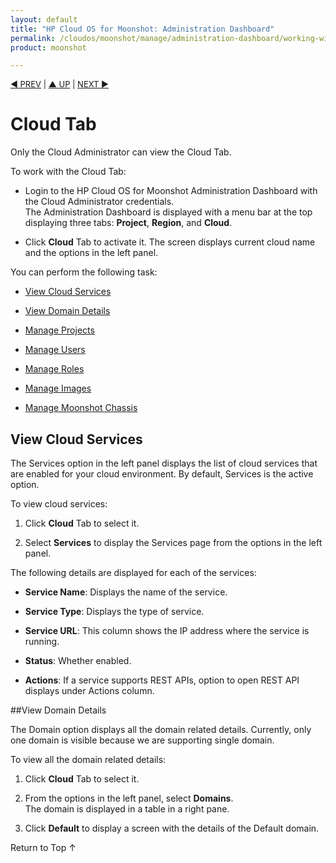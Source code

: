 ```yaml
---
layout: default
title: "HP Cloud OS for Moonshot: Administration Dashboard"
permalink: /cloudos/moonshot/manage/administration-dashboard/working-with-cloud-tab/
product: moonshot

---
```


<script>

function PageRefresh {
onLoad="window.refresh"
}

PageRefresh();

</script>

<p style="font-size: small;"> <a href="/cloudos/moonshot/manage/administration-dashboard/tasks-by-role/">&#9664; PREV</a> | <a href="/cloudos/moonshot/manage/administration-dashboard/tasks-by-role/">&#9650; UP</a> | <a href="/cloudos/moonshot/manage/administration-dashboard/cloud-projects/">NEXT &#9654; </p></a>

# Cloud Tab #

Only the Cloud Administrator can view the Cloud Tab.

To work with the Cloud Tab:

* Login to the HP Cloud OS for Moonshot Administration Dashboard with the Cloud Administrator credentials. <br>The Administration Dashboard is displayed with a menu bar at the top displaying three tabs: **Project**, **Region**, and **Cloud**.

* Click **Cloud** Tab to activate it. The screen displays current cloud name and the options in the left panel.

You can perform the following task:

* <a href="#View Cloud Services">View Cloud Services</a>

*  <a href="#View Domain Details">View Domain Details</a>

*  [Manage Projects](/cloudos/moonshot/manage/administration-dashboard/cloud-projects/)

*  [Manage Users](/cloudos/moonshot/manage/administration-dashboard/cloud-users/)

*  [Manage Roles](/cloudos/moonshot/manage/administration-dashboard/cloud-roles/)

*  [Manage Images](/cloudos/moonshot/manage/administration-dashboard/cloud-images/)

* [Manage Moonshot Chassis](/cloudos/moonshot/manage/administration-dashboard/manage-moonshot-chasssis-tab/)
 


## View Cloud Services <a name= "View Cloud Services"></a>

The Services option in the left panel displays the list of cloud services that are enabled for your cloud environment. By default, Services is the active option.

To view cloud services:

1. Click **Cloud** Tab to select it.

2. Select **Services** to display the Services page from the options in the left panel.

The following details are displayed for each of the services:

* **Service Name**: Displays the name of the service.

* **Service Type**: Displays the type of service.

* **Service URL**: This column shows the IP address where the service is running.

* **Status**: Whether enabled. 

* **Actions**: If a service supports REST APIs, option to open REST API displays under Actions column.


##View Domain Details <a name= "View Domain Details"></a> 

The Domain option displays all the domain related details. Currently, only one domain is visible because we are supporting single domain. 

To view all the domain related details:

1. Click **Cloud** Tab to select it.

2. From the options in the left panel, select **Domains**. <br>The domain is displayed in a table in a right pane.

3. Click **Default** to display a screen with the details of the Default domain.




<a href="#top" style="padding:14px 0px 14px 0px; text-decoration: none;"> Return to Top &#8593; </a>
